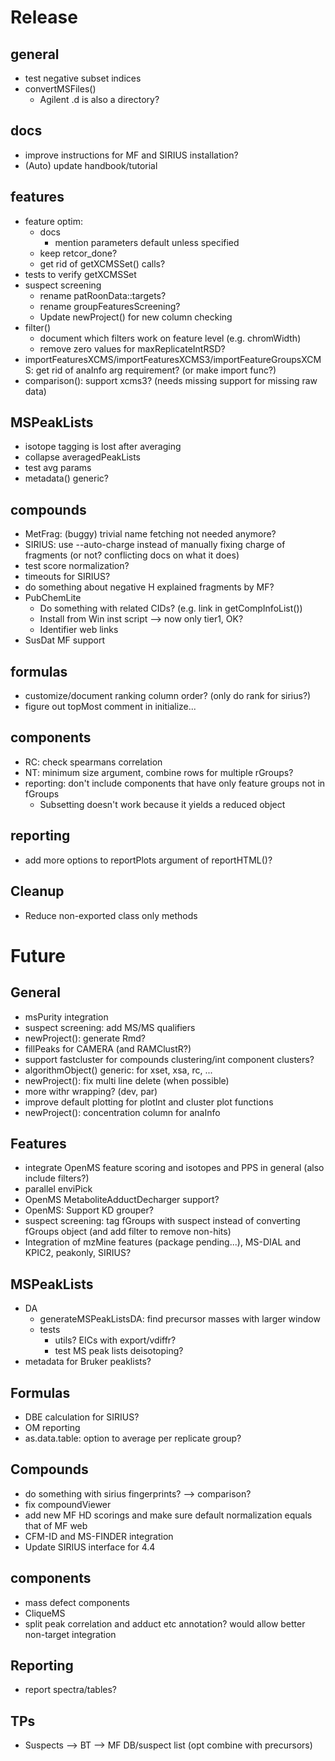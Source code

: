 # Release

## general
- test negative subset indices
- convertMSFiles()
    - Agilent .d is also a directory?


## docs
- improve instructions for MF and SIRIUS installation?
- (Auto) update handbook/tutorial


## features
- feature optim:
    - docs
        - mention parameters default unless specified
    - keep retcor_done?
    - get rid of getXCMSSet() calls?
- tests to verify getXCMSSet
- suspect screening
    - rename patRoonData::targets?
    - rename groupFeaturesScreening?
    - Update newProject() for new column checking
- filter()
    - document which filters work on feature level (e.g. chromWidth)
    - remove zero values for maxReplicateIntRSD?
- importFeaturesXCMS/importFeaturesXCMS3/importFeatureGroupsXCMS: get rid of anaInfo arg requirement? (or make import func?)
- comparison(): support xcms3? (needs missing support for missing raw data)


## MSPeakLists
- isotope tagging is lost after averaging
- collapse averagedPeakLists
- test avg params
- metadata() generic?


## compounds
- MetFrag: (buggy) trivial name fetching not needed anymore?
- SIRIUS: use --auto-charge instead of manually fixing charge of fragments (or not? conflicting docs on what it does)
- test score normalization?
- timeouts for SIRIUS?
- do something about negative H explained fragments by MF?
- PubChemLite
    - Do something with related CIDs? (e.g. link in getCompInfoList())
    - Install from Win inst script --> now only tier1, OK?
    - Identifier web links
- SusDat MF support


## formulas
- customize/document ranking column order? (only do rank for sirius?)
- figure out topMost comment in initialize...


## components
- RC: check spearmans correlation
- NT: minimum size argument, combine rows for multiple rGroups?
- reporting: don't include components that have only feature groups not in fGroups
    - Subsetting doesn't work because it yields a reduced object


## reporting
- add more options to reportPlots argument of reportHTML()?


## Cleanup
- Reduce non-exported class only methods


# Future

## General

- msPurity integration
- suspect screening: add MS/MS qualifiers
- newProject(): generate Rmd?
- fillPeaks for CAMERA (and RAMClustR?)
- support fastcluster for compounds clustering/int component clusters?
- algorithmObject() generic: for xset, xsa, rc, ...
- newProject(): fix multi line delete (when possible)
- more withr wrapping? (dev, par)
- improve default plotting for plotInt and cluster plot functions
- newProject(): concentration column for anaInfo


## Features

- integrate OpenMS feature scoring and isotopes and PPS in general (also include filters?)
- parallel enviPick
- OpenMS MetaboliteAdductDecharger support?
- OpenMS: Support KD grouper?
- suspect screening: tag fGroups with suspect instead of converting fGroups object (and add filter to remove non-hits)
- Integration of mzMine features (package pending...), MS-DIAL and KPIC2, peakonly, SIRIUS?


## MSPeakLists

- DA
    - generateMSPeakListsDA: find precursor masses with larger window
    - tests
        - utils? EICs with export/vdiffr?
        - test MS peak lists deisotoping?
- metadata for Bruker peaklists?


## Formulas

- DBE calculation for SIRIUS?
- OM reporting
- as.data.table: option to average per replicate group?


## Compounds

- do something with sirius fingerprints? --> comparison?
- fix compoundViewer
- add new MF HD scorings and make sure default normalization equals that of MF web
- CFM-ID and MS-FINDER integration
- Update SIRIUS interface for 4.4


## components
- mass defect components
- CliqueMS
- split peak correlation and adduct etc annotation? would allow better non-target integration


## Reporting
- report spectra/tables?

## TPs
- Suspects --> BT --> MF DB/suspect list (opt combine with precursors)
